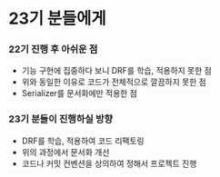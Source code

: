# 23기 분들에게
### 22기 진행 후 아쉬운 점
- 기능 구현에 집중하다 보니 DRF를 학습, 적용하지 못한 점
- 위와 동일한 이유로 코드가 전체적으로 깔끔하지 못한 점
- Serializer를 문서화에만 적용한 점

### 23기 분들이 진행하실 방향
- DRF를 학습, 적용하여 코드 리팩토링
- 위의 과정에서 문서화 개선
- 코드나 커밋 컨벤션을 상의하여 정해서 프로젝트 진행
